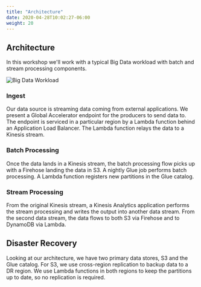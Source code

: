 ```yaml
---
title: "Architecture"
date: 2020-04-28T10:02:27-06:00
weight: 20
---
```


## Architecture

In this workshop we'll work with a typical Big Data workload with batch and stream processing components.

![Big Data Workload](/images/backup-restore-analytics.png)

### Ingest

Our data source is streaming data coming from external applications.  We present a Global Accelerator endpoint for the producers to send data to.  The endpoint is serviced in a particular region by a Lambda function behind an Application Load Balancer.  The Lambda function relays the data to a Kinesis stream.

### Batch Processing

Once the data lands in a Kinesis stream, the batch processing flow picks up with a Firehose landing the data in S3.  A nightly Glue job performs batch processing.  A Lambda function registers new partitions in the Glue catalog.

### Stream Processing

From the original Kinesis stream, a Kinesis Analytics application performs the stream processing and writes the output into another data stream.  From the second data stream, the data flows to both S3 via Firehose and to DynamoDB via Lambda.

## Disaster Recovery

Looking at our architecture, we have two primary data stores, S3 and the Glue catalog.  For S3, we use cross-region replication to backup data to a DR region.  We use Lambda functions in both regions to keep the partitions up to date, so no replication is required.